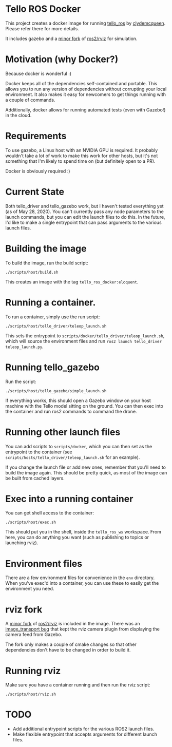 # Tello ROS Docker
This project creates a docker image for running [tello_ros](https://github.com/clydemcqueen/tello_ros/tree/master/tello_gazebo) by [clydemcqueen](https://github.com/clydemcqueen).  Please refer there for more details.

It includes gazebo and a [minor fork](https://github.com/bluecamel/rviz/tree/tello_ros) of [ros2/rviz](https://github.com/ros2/rviz) for simulation.

# Motivation (why Docker?)
Because docker is wonderful :)

Docker keeps all of the dependencies self-contained and portable.  This allows you to run any version of dependencies without corrupting your local environment.  It also makes it easy for newcomers to get things running with a couple of commands.

Additionally, docker allows for running automated tests (even with Gazebo!) in the cloud.

# Requirements
To use gazebo, a Linux host with an NVIDIA GPU is required.  It probably wouldn't take a lot of work to make this work for other hosts, but it's not something that I'm likely to spend time on (but definitely open to a PR).

Docker is obviously required :)

# Current State
Both tello_driver and tello_gazebo work, but I haven't tested everything yet (as of May 28, 2020).  You can't currently pass any node parameters to the launch commands, but you can edit the launch files to do this.  In the future, I'd like to make a single entrypoint that can pass arguments to the various launch files.

# Building the image
To build the image, run the build script:
```
./scripts/host/build.sh
```

This creates an image with the tag `tello_ros_docker:eloquent`.

# Running a container.
To run a container, simply use the run script:
```
./scripts/host/tello_driver/teleop_launch.sh
```

This sets the entrypoint to `scripts/docker/tello_driver/teleop_launch.sh`, which will source the environment files and run `ros2 launch tello_driver teleop_launch.py`.

# Running tello_gazebo
Run the script:
```
./scripts/host/tello_gazebo/simple_launch.sh
```

If everything works, this should open a Gazebo window on your host machine with the Tello model sitting on the ground.  You can then exec into the container and run ros2 commands to command the drone.

# Running other launch files
You can add scripts to `scripts/docker`, which you can then set as the entrypoint to the container (see `scripts/hosts/tello_driver/teleop_launch.sh` for an example).

If you change the launch file or add new ones, remember that you'll need to build the image again.  This should be pretty quick, as most of the image can be built from cached layers.

# Exec into a running container
You can get shell access to the container:
```
./scripts/host/exec.sh
```

This should put you in the shell, inside the `tello_ros_ws` workspace.  From here, you can do anything you want (such as publishing to topics or launching rviz).

# Environment files
There are a few environment files for convenience in the `env` directory.  When you've exec'd into a container, you can use these to easily get the environment you need.

# rviz fork
A [minor fork](https://github.com/bluecamel/rviz/tree/tello_ros) of [ros2/rviz](https://github.com/ros2/rviz) is included in the image.  There was an [image_transport bug](https://github.com/ros2/rviz/issues/207) that kept the rviz camera plugin from displaying the camera feed from Gazebo.

The fork only makes a couple of cmake changes so that other dependencies don't have to be changed in order to build it.

# Running rviz
Make sure you have a container running and then run the rviz script:
```
./scripts/host/rviz.sh
```

# TODO
- Add additional entrypoint scripts for the various ROS2 launch files.
- Make flexible entrypoint that accepts arguments for different launch files.
